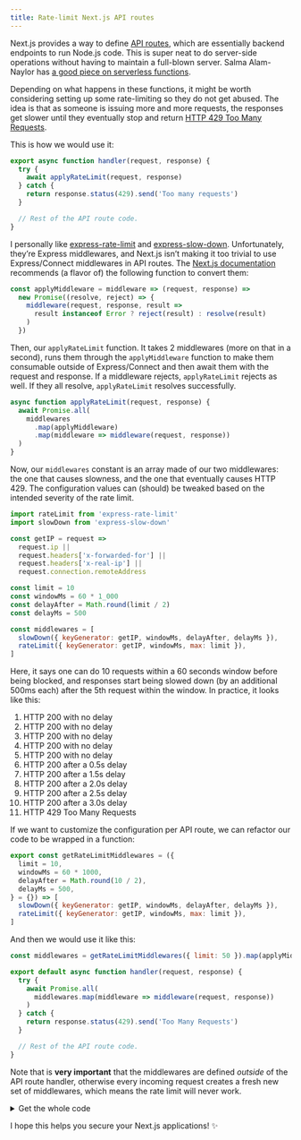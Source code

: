 ```yaml
---
title: Rate-limit Next.js API routes
---
```


Next.js provides a way to define [API routes](https://nextjs.org/docs/api-routes/introduction), which are essentially backend endpoints to run Node.js code. This is super neat to do server-side operations without having to maintain a full-blown server. Salma Alam-Naylor has [a good piece on serverless functions](https://whitep4nth3r.com/blog/what-is-the-edge-serverless-functions/).

Depending on what happens in these functions, it might be worth considering setting up some rate-limiting so they do not get abused. The idea is that as someone is issuing more and more requests, the responses get slower until they eventually stop and return [HTTP 429 Too Many Requests](https://developer.mozilla.org/en-US/docs/Web/HTTP/Status/429).

This is how we would use it:

```js
export async function handler(request, response) {
  try {
    await applyRateLimit(request, response)
  } catch {
    return response.status(429).send('Too many requests')
  }

  // Rest of the API route code.
}
```

I personally like [express-rate-limit](https://www.npmjs.com/package/express-rate-limit) and [express-slow-down](https://www.npmjs.com/package/express-slow-down). Unfortunately, they’re Express middlewares, and Next.js isn’t making it too trivial to use Express/Connect middlewares in API routes. The [Next.js documentation](https://nextjs.org/docs/api-routes/api-middlewares) recommends (a flavor of) the following function to convert them:

```js
const applyMiddleware = middleware => (request, response) =>
  new Promise((resolve, reject) => {
    middleware(request, response, result =>
      result instanceof Error ? reject(result) : resolve(result)
    )
  })
```

Then, our `applyRateLimit` function. It takes 2 middlewares (more on that in a second), runs them through the `applyMiddleware` function to make them consumable outside of Express/Connect and then await them with the request and response. If a middleware rejects, `applyRateLimit` rejects as well. If they all resolve, `applyRateLimit` resolves successfully.

```js
async function applyRateLimit(request, response) {
  await Promise.all(
    middlewares
      .map(applyMiddleware)
      .map(middleware => middleware(request, response))
  )
}
```

Now, our `middlewares` constant is an array made of our two middlewares: the one that causes slowness, and the one that eventually causes HTTP 429. The configuration values can (should) be tweaked based on the intended severity of the rate limit.

```js
import rateLimit from 'express-rate-limit'
import slowDown from 'express-slow-down'

const getIP = request =>
  request.ip ||
  request.headers['x-forwarded-for'] ||
  request.headers['x-real-ip'] ||
  request.connection.remoteAddress

const limit = 10
const windowMs = 60 * 1_000
const delayAfter = Math.round(limit / 2)
const delayMs = 500

const middlewares = [
  slowDown({ keyGenerator: getIP, windowMs, delayAfter, delayMs }),
  rateLimit({ keyGenerator: getIP, windowMs, max: limit }),
]
```

Here, it says one can do 10 requests within a 60 seconds window before being blocked, and responses start being slowed down (by an additional 500ms each) after the 5th request within the window. In practice, it looks like this:

1. HTTP 200 with no delay
2. HTTP 200 with no delay
3. HTTP 200 with no delay
4. HTTP 200 with no delay
5. HTTP 200 with no delay
6. HTTP 200 after a 0.5s delay
7. HTTP 200 after a 1.5s delay
8. HTTP 200 after a 2.0s delay
9. HTTP 200 after a 2.5s delay
10. HTTP 200 after a 3.0s delay
11. HTTP 429 Too Many Requests

If we want to customize the configuration per API route, we can refactor our code to be wrapped in a function:

```js
export const getRateLimitMiddlewares = ({
  limit = 10,
  windowMs = 60 * 1000,
  delayAfter = Math.round(10 / 2),
  delayMs = 500,
} = {}) => [
  slowDown({ keyGenerator: getIP, windowMs, delayAfter, delayMs }),
  rateLimit({ keyGenerator: getIP, windowMs, max: limit }),
]
```

And then we would use it like this:

```js
const middlewares = getRateLimitMiddlewares({ limit: 50 }).map(applyMiddleware)

export default async function handler(request, response) {
  try {
    await Promise.all(
      middlewares.map(middleware => middleware(request, response))
    )
  } catch {
    return response.status(429).send('Too Many Requests')
  }

  // Rest of the API route code.
}
```

Note that is **very important** that the middlewares are defined _outside_ of the API route handler, otherwise every incoming request creates a fresh new set of middlewares, which means the rate limit will never work.

<details>
<summary>Get the whole code</summary>

```js
import rateLimit from 'express-rate-limit'
import slowDown from 'express-slow-down'

const applyMiddleware = middleware => (request, response) =>
  new Promise((resolve, reject) => {
    middleware(request, response, result =>
      result instanceof Error ? reject(result) : resolve(result)
    )
  })

const getIP = request =>
  request.ip ||
  request.headers['x-forwarded-for'] ||
  request.headers['x-real-ip'] ||
  request.connection.remoteAddress

export const getRateLimitMiddlewares = ({
  limit = 10,
  windowMs = 60 * 1000,
  delayAfter = Math.round(10 / 2),
  delayMs = 500,
} = {}) => [
  slowDown({ keyGenerator: getIP, windowMs, delayAfter, delayMs }),
  rateLimit({ keyGenerator: getIP, windowMs, max: limit }),
]

const middlewares = getRateLimitMiddlewares()

async function applyRateLimit(request, response) {
  await Promise.all(
    middlewares
      .map(applyMiddleware)
      .map(middleware => middleware(request, response))
  )
}

export default applyRateLimit
```

</details>

I hope this helps you secure your Next.js applications! ✨
